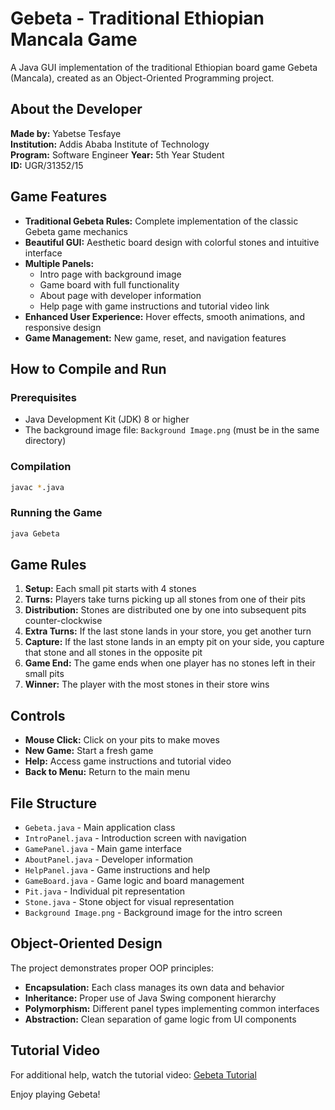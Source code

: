 # Gebeta - Traditional Ethiopian Mancala Game

A Java GUI implementation of the traditional Ethiopian board game Gebeta (Mancala), created as an Object-Oriented Programming project.

## About the Developer

**Made by:** Yabetse Tesfaye  
**Institution:** Addis Ababa Institute of Technology  
**Program:** Software Engineer 
**Year:** 5th Year Student  
**ID:** UGR/31352/15

## Game Features

- **Traditional Gebeta Rules:** Complete implementation of the classic Gebeta game mechanics
- **Beautiful GUI:** Aesthetic board design with colorful stones and intuitive interface
- **Multiple Panels:**
  - Intro page with background image
  - Game board with full functionality
  - About page with developer information
  - Help page with game instructions and tutorial video link
- **Enhanced User Experience:** Hover effects, smooth animations, and responsive design
- **Game Management:** New game, reset, and navigation features

## How to Compile and Run

### Prerequisites

- Java Development Kit (JDK) 8 or higher
- The background image file: `Background Image.png` (must be in the same directory)

### Compilation

```bash
javac *.java
```

### Running the Game

```bash
java Gebeta
```

## Game Rules

1. **Setup:** Each small pit starts with 4 stones
2. **Turns:** Players take turns picking up all stones from one of their pits
3. **Distribution:** Stones are distributed one by one into subsequent pits counter-clockwise
4. **Extra Turns:** If the last stone lands in your store, you get another turn
5. **Capture:** If the last stone lands in an empty pit on your side, you capture that stone and all stones in the opposite pit
6. **Game End:** The game ends when one player has no stones left in their small pits
7. **Winner:** The player with the most stones in their store wins

## Controls

- **Mouse Click:** Click on your pits to make moves
- **New Game:** Start a fresh game
- **Help:** Access game instructions and tutorial video
- **Back to Menu:** Return to the main menu

## File Structure

- `Gebeta.java` - Main application class
- `IntroPanel.java` - Introduction screen with navigation
- `GamePanel.java` - Main game interface
- `AboutPanel.java` - Developer information
- `HelpPanel.java` - Game instructions and help
- `GameBoard.java` - Game logic and board management
- `Pit.java` - Individual pit representation
- `Stone.java` - Stone object for visual representation
- `Background Image.png` - Background image for the intro screen

## Object-Oriented Design

The project demonstrates proper OOP principles:

- **Encapsulation:** Each class manages its own data and behavior
- **Inheritance:** Proper use of Java Swing component hierarchy
- **Polymorphism:** Different panel types implementing common interfaces
- **Abstraction:** Clean separation of game logic from UI components

## Tutorial Video

For additional help, watch the tutorial video: [Gebeta Tutorial](https://www.youtube.com/watch?v=o5HaaipZ3EA)

Enjoy playing Gebeta!
